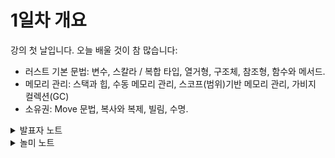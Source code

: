 # 1일차 개요

강의 첫 날입니다. 오늘 배울 것이 참 많습니다:

* 러스트 기본 문법: 변수, 스칼라 / 복합 타입, 열거형, 구조체, 참조형, 함수와 메서드.
* 메모리 관리: 스택과 힙, 수동 메모리 관리, 스코프(범위)기반 메모리 관리, 가비지 컬렉션(GC)
* 소유권: Move 문법, 복사와 복제, 빌림, 수명.

<details>

<summary>발표자 노트</summary>

학생들에게 다음을 상기시켜 주시기 바랍니다:

* 궁금한 점이 있으면 주저하지 말고 질문 해야 합니다.
* 이 수업은 상호작용이 중요하고 토론을 권장합니다.
  * 강사로서 토론이 옆길로 새지 않게 주의하세요. 예를 들어 러스트와 다른 언어들을 비교한다든지 하는 것은 좋습니다. 적절한 균형을 찾기 애매한 경우라면 토론을 허용하는 쪽이 일방적인 강의보다는 더 많은 사람들의 참여를 이끌어 낼 수 있습니다.
* 질문이 슬라이드보다 앞서가도 괜찮습니다.
  * 학습에 있어서 반복은 매우 중요합니다. 슬라이드는 그저 도움을 줄 뿐, 원하는 대로 건너띄어도 됩니다.

첫 날 강의의 목표는, 러스트에서 그 유명한 빌림 확인에 대해서 이야기 할 수 있을 정도 까지만 러스트를 소개하는 것입니다. 러스트의 가장 독특한 특징이 메모리를 다루는 방식이기 때문에, 학생들에게 이 부분을 우선적으로 보여주려 합니다.

만약 당신이 강의실에서 가르치고 있다면, 이 슬라이드는 일정을 검토하기에 적합한 곳입니다. 하루치 강의를 아래처럼 오전 오후로 나누어 진행하는 것을 추천합니다. (슬라이드가 그런식으로 나뉘어 있습니다.)

* 오전: 9:00 \~ 12:00,
* 오후: 13:00 \~ 16:00.

물론 필요에 따라 조절할 수 있습니다. 강의 중간에 쉬는시간을 넣는 것을 잊지 마세요. 매 시간 휴식을 갖는걸 추천합니다!

</details>

<details>

<summary>놀미 노트</summary>

* 소유권 이해를 목표로 러스트 문법부터 살펴봅니다. 코드를 많이 보지는 않기 때문에 추가로 연습을 하면 좋습니다. 토론으로 진행되는 강의라면 더 좋겠지만 자습으로 할 때는 더 그렇습니다.
* [예제로 공부하는 러스트 (Rust by Example)](https://doc.rust-lang.org/rust-by-example/)은 매우 좋은 설명을 코드 예시로 합니다. [Programiz의 러스트 내용](https://www.programiz.com/rust/getting-started)도 빠르게 코드들을 보기에 좋습니다. 많은 시간을 내지 않아도 되므로 두 개를 함께 참고해도 좋습니다.

</details>
